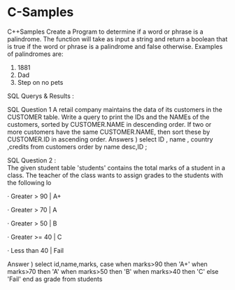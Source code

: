 # C-Samples
C++Samples 
Create a Program  to determine if a word or phrase is a palindrome. The function will take as input a string and return a boolean that is true if the word or phrase is a palindrome and false otherwise. Examples of palindromes are:

1. 1881
2. Dad
3. Step on no pets


SQL Querys & Results  : 

SQL Question 1 
A retail company maintains the data of its customers in the CUSTOMER table. Write a query to print the IDs and the NAMEs of the customers, sorted by CUSTOMER.NAME in descending order. If two or more customers have the same CUSTOMER.NAME, then sort these by CUSTOMER.ID in ascending order.
Answers )    select ID , name , country ,credits from customers order by name desc,ID  ;



 SQL Question 2 :   
    The given student table 'students' contains the total marks of a student in a class. The teacher of the class wants to assign grades to the students with the following lo

·         Greater > 90 | A+

·         Greater > 70 | A

·         Greater > 50 | B

·         Greater >= 40 | C

·         Less than 40 | Fail

Answer ) 
select id,name,marks,
case when marks>90 then 'A+'
when marks>70 then 'A'
when marks>50 then 'B'
when marks>40 then 'C'
else 'Fail' end as grade
from students
